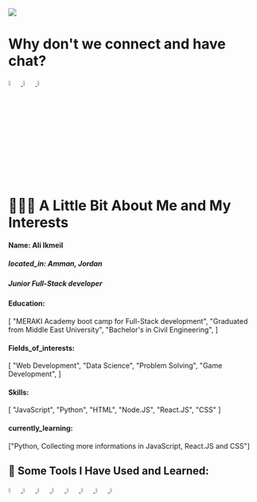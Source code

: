 <img src="https://capsule-render.vercel.app/api?type=waving&color=auto&height=300&section=header&text=Welcome%20dear&fontSize=90&theme=cobalt" />

<h1>Why don't we connect and have chat?</h1>
<a href="https://www.linkedin.com/in/aliikmeil/" targer="_blank">
<img src="./317725_linkedin_social_icon%20(2).png" width="5%"/>
</a>
<a href="https://www.instagram.com/ali_ikmail8/" target="_blank">
<img src="./6929237_instagram_icon.png" width="5%"/>
</a>
<a href="https://mail.google.com/mail/u/0/#inbox" target="_blank">
<img src="./7089163_gmail_google_icon.png"
width="5%" />
</a>

<h1>👨🏻‍💻  A Little Bit About Me and My Interests</h1>
<h4>Name: Ali Ikmeil</h4>
<h5>located_in: Amman, Jordan</h5>
<h5>Junior Full-Stack developer</h5>
<h4>Education:</h4>
  <p>[
    "MERAKI Academy boot camp for Full-Stack development",
    "Graduated from Middle East University",
    "Bachelor's in Civil Engineering",
  ]</p>

<h4>Fields_of_interests:</h4>
<p>
  [
    "Web Development",
    "Data Science",
    "Problem Solving",
    "Game Development",
  ]</p>
  <h4>Skills:</h4>
  <p>[
    "JavaScript",
    "Python",
    "HTML",
    "Node.JS",
    "React.JS",
    "CSS"
  ]</p>
  
<h4>currently_learning:</h4> 
<p>["Python, Collecting more informations in JavaScript, React.JS and CSS"]</p>

<h2>🚀  Some Tools I Have Used and Learned:</h2>
<a href="https://visualstudio.microsoft.com/downloads/">
<img src="./8726448_visual_studio_icon.png" width="5%"> 
</a>
<a href="https://www.python.org/downloads/" target="_blank">
<img src="./4375050_logo_python_icon.png" width="5%">
</a>
<a href="https://www.alsindibad.com/53190-JavaScript-QuickLink.html" target="_blank">
<img src="./4373213_js_logo_logos_icon.png" width="5%">
</a>
<a href="https://react.dev/" target="_blank">
<img src="./7423887_react_react native_icon.png" width="5%">
</a>
<a href="https://www.mongodb.com/try/download/community" target="_blank">
<img src="./1012822_code_development_logo_mongodb_programming_icon.png" width="5%">
</a>
<a href="https://www.w3schools.com/w3css/w3css_downloads.asp" target="_blank">
<img src="./317756_badge_css_css3_achievement_award_icon.png" width="5%">
</a>
<a href="https://nodejs.org/en/download" target="_blank">
<img src="./1012818_code_development_logo_nodejs_icon.png" width="5%">
</a>
<a href="https://www.postman.com/downloads/" target="_blank">
<img src="./4691397_postman_icon.png" width="5%">
</a>